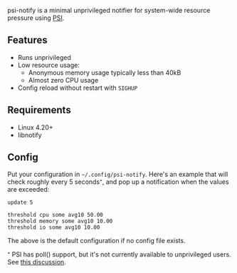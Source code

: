 psi-notify is a minimal unprivileged notifier for system-wide resource pressure
using [PSI](https://facebookmicrosites.github.io/psi/).

## Features

- Runs unprivileged
- Low resource usage:
   - Anonymous memory usage typically less than 40kB
   - Almost zero CPU usage
- Config reload without restart with `SIGHUP`

## Requirements

- Linux 4.20+
- libnotify

## Config

Put your configuration in `~/.config/psi-notify`. Here's an example that will
check roughly every 5 seconds⁺, and pop up a notification when the values are
exceeded:

```
update 5

threshold cpu some avg10 50.00
threshold memory some avg10 10.00
threshold io some avg10 10.00
```

The above is the default configuration if no config file exists.

⁺ PSI has poll() support, but it's not currently available to unprivileged
users. See [this
discussion](https://lore.kernel.org/lkml/20200424153859.GA1481119@chrisdown.name).
